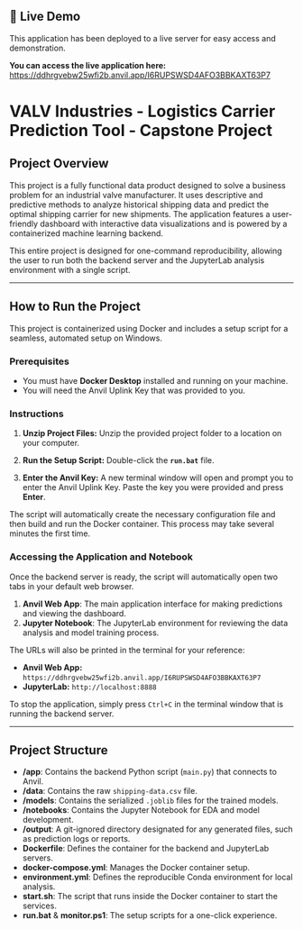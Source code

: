 ## 🚀 Live Demo

This application has been deployed to a live server for easy access and demonstration.

**You can access the live application here:** https://ddhrgvebw25wfi2b.anvil.app/I6RUPSWSD4AFO3BBKAXT63P7

# VALV Industries - Logistics Carrier Prediction Tool - Capstone Project

## Project Overview

This project is a fully functional data product designed to solve a business problem for an industrial valve manufacturer. It uses descriptive and predictive methods to analyze historical shipping data and predict the optimal shipping carrier for new shipments. The application features a user-friendly dashboard with interactive data visualizations and is powered by a containerized machine learning backend.

This entire project is designed for one-command reproducibility, allowing the user to run both the backend server and the JupyterLab analysis environment with a single script.

---
## How to Run the Project

This project is containerized using Docker and includes a setup script for a seamless, automated setup on Windows.

### Prerequisites

* You must have **Docker Desktop** installed and running on your machine.
* You will need the Anvil Uplink Key that was provided to you.

### Instructions

1.  **Unzip Project Files:**
    Unzip the provided project folder to a location on your computer.

2.  **Run the Setup Script:**
    Double-click the **`run.bat`** file.

3.  **Enter the Anvil Key:**
    A new terminal window will open and prompt you to enter the Anvil Uplink Key. Paste the key you were provided and press **Enter**.

The script will automatically create the necessary configuration file and then build and run the Docker container. This process may take several minutes the first time.

### Accessing the Application and Notebook

Once the backend server is ready, the script will automatically open two tabs in your default web browser.

1.  **Anvil Web App**: The main application interface for making predictions and viewing the dashboard.
2.  **Jupyter Notebook**: The JupyterLab environment for reviewing the data analysis and model training process.

The URLs will also be printed in the terminal for your reference:
* **Anvil Web App:** `https://ddhrgvebw25wfi2b.anvil.app/I6RUPSWSD4AFO3BBKAXT63P7`
* **JupyterLab:** `http://localhost:8888`

To stop the application, simply press `Ctrl+C` in the terminal window that is running the backend server.

---
## Project Structure

* **/app**: Contains the backend Python script (`main.py`) that connects to Anvil.
* **/data**: Contains the raw `shipping-data.csv` file.
* **/models**: Contains the serialized `.joblib` files for the trained models.
* **/notebooks**: Contains the Jupyter Notebook for EDA and model development.
* **/output**: A git-ignored directory designated for any generated files, such as prediction logs or reports.
* **Dockerfile**: Defines the container for the backend and JupyterLab servers.
* **docker-compose.yml**: Manages the Docker container setup.
* **environment.yml**: Defines the reproducible Conda environment for local analysis.
* **start.sh**: The script that runs inside the Docker container to start the services.
* **run.bat** & **monitor.ps1**: The setup scripts for a one-click experience.